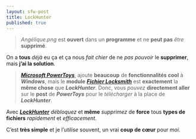 ```yaml
---
layout: sfw-post
title: LockHunter
published: true
---
```


> *Angélique.png* est **ouvert** dans un **programme** et ne **peut pas** *être* **supprimé**.

On a **tous** *déjà* eu ça et ça nous *fait chier* de ne *pas pouvoir* le **supprimer**, mais **j’ai la solution**.

> [***Microsoft PowerToys***](https://learn.microsoft.com/fr-fr/windows/powertoys/), ajoute **beaucoup** de **fonctionnalités cool** à ***Windows***, mais le **module** [***Fichier Locksmith***](https://learn.microsoft.com/fr-fr/windows/powertoys/file-locksmith) est **exactement** la **même chose** que ***LockHunter***. Donc, vous *pouvez* **directement aller** sur le **post** de ***PowerToys*** pour le *télécharger* à la place de ***LockHunter***.

Avec [***LockHunter***](https://lockhunter.com/) *débloquez* et **même** *supprimez* de **force** tous **types de fichiers** *rapidement* et *efficacement*.

C’est **très simple** et je l’*utilise* souvent, un vrai **coup de cœur** pour *moi*.
